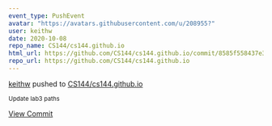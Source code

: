 ```yaml
---
event_type: PushEvent
avatar: "https://avatars.githubusercontent.com/u/208955?"
user: keithw
date: 2020-10-08
repo_name: CS144/cs144.github.io
html_url: https://github.com/CS144/cs144.github.io/commit/8585f558437e3471283c5738c128027e157f7768
repo_url: https://github.com/CS144/cs144.github.io
---
```


<a href='https://github.com/keithw' target='_blank'>keithw</a> pushed to <a href='https://github.com/CS144/cs144.github.io' target='_blank'>CS144/cs144.github.io</a>

<small>Update lab3 paths</small>

<a href='https://github.com/CS144/cs144.github.io/commit/8585f558437e3471283c5738c128027e157f7768' target='_blank'>View Commit</a>